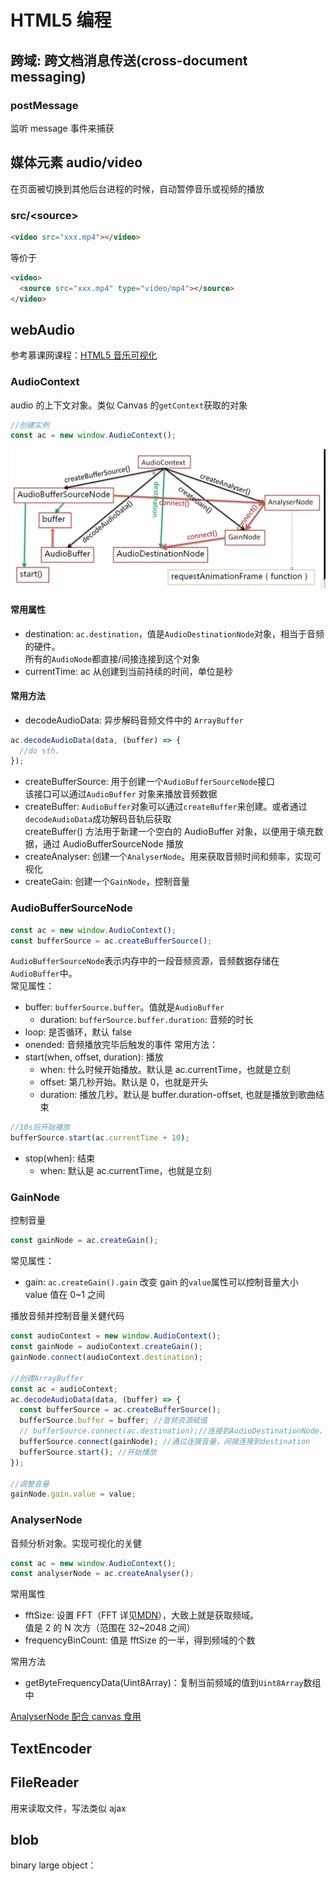 # HTML5 编程

## 跨域: 跨文档消息传送(cross-document messaging)

### postMessage

监听 message 事件来捕获

## 媒体元素 audio/video

在页面被切换到其他后台进程的时候，自动暂停音乐或视频的播放

### src/&lt;source&gt;

```html
<video src="xxx.mp4"></video>
```

等价于

```html
<video>
  <source src="xxx.mp4" type="video/mp4"></source>
</video>
```

## webAudio

参考慕课网课程：[HTML5 音乐可视化](https://www.imooc.com/learn/299)

### AudioContext

audio 的上下文对象。类似 Canvas 的`getContext`获取的对象

```js
//创建实例
const ac = new window.AudioContext();
```

![常用API关系图](../images/webAudio.jpg)

#### 常用属性

- destination: `ac.destination`，值是`AudioDestinationNode`对象，相当于音频的硬件。  
  所有的`AudioNode`都直接/间接连接到这个对象
- currentTime: ac 从创建到当前持续的时间，单位是秒

#### 常用方法

- decodeAudioData: 异步解码音频文件中的 `ArrayBuffer`

```js
ac.decodeAudioData(data, (buffer) => {
  //do sth.
});
```

- createBufferSource: 用于创建一个`AudioBufferSourceNode`接口  
  该接口可以通过`AudioBuffer` 对象来播放音频数据
- createBuffer: `AudioBuffer`对象可以通过`createBuffer`来创建。或者通过`decodeAudioData`成功解码音轨后获取  
  createBuffer() 方法用于新建一个空白的 AudioBuffer 对象，以便用于填充数据，通过 AudioBufferSourceNode 播放
- createAnalyser: 创建一个`AnalyserNode`。用来获取音频时间和频率，实现可视化
- createGain: 创建一个`GainNode`，控制音量

### AudioBufferSourceNode

```js
const ac = new window.AudioContext();
const bufferSource = ac.createBufferSource();
```

`AudioBufferSourceNode`表示内存中的一段音频资源，音频数据存储在`AudioBuffer`中。  
常见属性：

- buffer: `bufferSource.buffer`。值就是`AudioBuffer`
  - duration: `bufferSource.buffer.duration`: 音频的时长
- loop: 是否循环，默认 false
- onended: 音频播放完毕后触发的事件
  常用方法：
- start(when, offset, duration): 播放
  - when: 什么时候开始播放。默认是 ac.currentTime，也就是立刻
  - offset: 第几秒开始。默认是 0，也就是开头
  - duration: 播放几秒。默认是 buffer.duration-offset, 也就是播放到歌曲结束

```js
//10s后开始播放
bufferSource.start(ac.currentTime + 10);
```

- stop(when): 结束
  - when: 默认是 ac.currentTime，也就是立刻

### GainNode

控制音量

```js
const gainNode = ac.createGain();
```

常见属性：

- gain: `ac.createGain().gain` 改变 gain 的`value`属性可以控制音量大小  
  value 值在 0~1 之间

播放音频并控制音量关健代码

```js
const audioContext = new window.AudioContext();
const gainNode = audioContext.createGain();
gainNode.connect(audioContext.destination);

//创建ArrayBuffer
const ac = audioContext;
ac.decodeAudioData(data, (buffer) => {
  const bufferSource = ac.createBufferSource();
  bufferSource.buffer = buffer; //音频资源赋值
  // bufferSource.connect(ac.destination);//连接到AudioDestinationNode，！此处直接连接无效
  bufferSource.connect(gainNode); //通过连接音量，间接连接到destination
  bufferSource.start(); //开始播放
});

//调整音量
gainNode.gain.value = value;
```

### AnalyserNode

音频分析对象。实现可视化的关健

```js
const ac = new window.AudioContext();
const analyserNode = ac.createAnalyser();
```

常用属性

- fftSize: 设置 FFT（FFT 详见[MDN](https://developer.mozilla.org/zh-CN/docs/Web/API/AnalyserNode)），大致上就是获取频域。  
  值是 2 的 N 次方（范围在 32~2048 之间）
- frequencyBinCount: 值是 fftSize 的一半，得到频域的个数

常用方法

- getByteFrequencyData(Uint8Array)：复制当前频域的值到`Uint8Array`数组中

[AnalyserNode 配合 canvas 食用](./061_animation.md)

## TextEncoder

## FileReader

用来读取文件，写法类似 ajax

## blob

binary large object：
